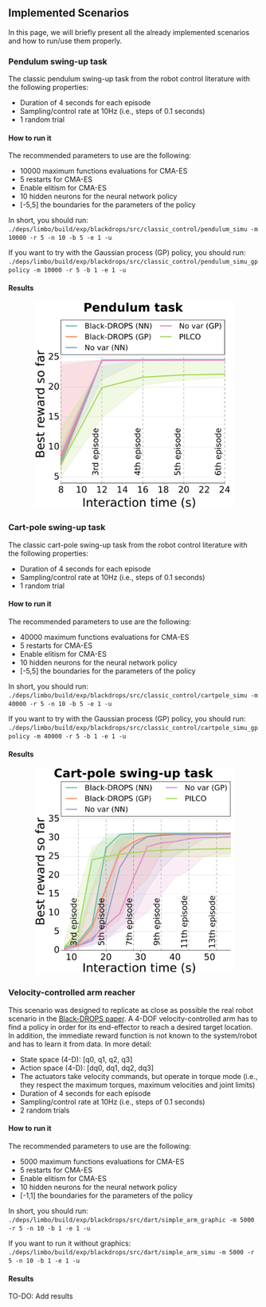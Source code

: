 ## Implemented Scenarios

In this page, we will briefly present all the already implemented scenarios and how to run/use them properly.

### Pendulum swing-up task

The classic pendulum swing-up task from the robot control literature with the following properties:

- Duration of 4 seconds for each episode
- Sampling/control rate at 10Hz (i.e., steps of 0.1 seconds)
- 1 random trial

#### How to run it

The recommended parameters to use are the following:

- 10000 maximum functions evaluations for CMA-ES
- 5 restarts for CMA-ES
- Enable elitism for CMA-ES
- 10 hidden neurons for the neural network policy
- [-5,5] the boundaries for the parameters of the policy

In short, you should run: `./deps/limbo/build/exp/blackdrops/src/classic_control/pendulum_simu -m 10000 -r 5 -n 10 -b 5 -e 1 -u`

If you want to try with the Gaussian process (GP) policy, you should run: `./deps/limbo/build/exp/blackdrops/src/classic_control/pendulum_simu_gppolicy -m 10000 -r 5 -b 1 -e 1 -u`

#### Results

<center>
<img src="../imgs/pendulum_rewards.png" width="400">
</center>

### Cart-pole swing-up task

The classic cart-pole swing-up task from the robot control literature with the following properties:

- Duration of 4 seconds for each episode
- Sampling/control rate at 10Hz (i.e., steps of 0.1 seconds)
- 1 random trial

#### How to run it

The recommended parameters to use are the following:

- 40000 maximum functions evaluations for CMA-ES
- 5 restarts for CMA-ES
- Enable elitism for CMA-ES
- 10 hidden neurons for the neural network policy
- [-5,5] the boundaries for the parameters of the policy

In short, you should run: `./deps/limbo/build/exp/blackdrops/src/classic_control/cartpole_simu -m 40000 -r 5 -n 10 -b 5 -e 1 -u`

If you want to try with the Gaussian process (GP) policy, you should run: `./deps/limbo/build/exp/blackdrops/src/classic_control/cartpole_simu_gppolicy -m 40000 -r 5 -b 1 -e 1 -u`

#### Results

<center>
<img src="../imgs/cartpole_rewards.png" width="400">
</center>

### Velocity-controlled arm reacher

This scenario was designed to replicate as close as possible the real robot scenario in the [Black-DROPS paper](https://arxiv.org/abs/1703.07261). A 4-DOF velocity-controlled arm has to find a policy in order for its end-effector to reach a desired target location. In addition, the immediate reward function is not known to the system/robot and has to learn it from data. In more detail:

- State space (4-D): [q0, q1, q2, q3]
- Action space (4-D): [dq0, dq1, dq2, dq3]
- The actuators take velocity commands, but operate in torque mode (i.e., they respect the maximum torques, maximum velocities and joint limits)
- Duration of 4 seconds for each episode
- Sampling/control rate at 10Hz (i.e., steps of 0.1 seconds)
- 2 random trials

#### How to run it

The recommended parameters to use are the following:

- 5000 maximum functions evaluations for CMA-ES
- 5 restarts for CMA-ES
- Enable elitism for CMA-ES
- 10 hidden neurons for the neural network policy
- [-1,1] the boundaries for the parameters of the policy

In short, you should run: `./deps/limbo/build/exp/blackdrops/src/dart/simple_arm_graphic -m 5000 -r 5 -n 10 -b 1 -e 1 -u`

If you want to run it without graphics: `./deps/limbo/build/exp/blackdrops/src/dart/simple_arm_simu -m 5000 -r 5 -n 10 -b 1 -e 1 -u`

#### Results

TO-DO: Add results